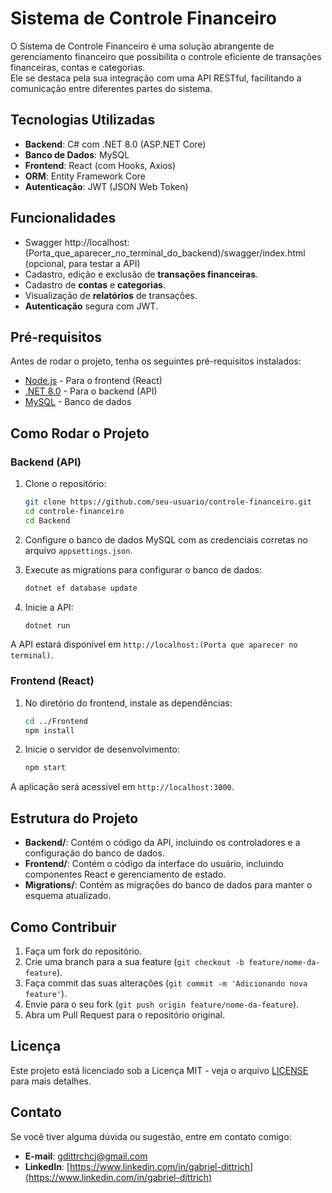 # Sistema de Controle Financeiro

O Sistema de Controle Financeiro é uma solução abrangente de gerenciamento financeiro que possibilita o controle eficiente de transações financeiras, contas e categorias.
<br>Ele se destaca pela sua integração com uma API RESTful, facilitando a comunicação entre diferentes partes do sistema.

## Tecnologias Utilizadas

- **Backend**: C# com .NET 8.0 (ASP.NET Core)
- **Banco de Dados**: MySQL
- **Frontend**: React (com Hooks, Axios)
- **ORM**: Entity Framework Core
- **Autenticação**: JWT (JSON Web Token)
  
## Funcionalidades

- Swagger http://localhost:(Porta_que_aparecer_no_terminal_do_backend)/swagger/index.html (opcional, para testar a API)
- Cadastro, edição e exclusão de **transações financeiras**.
- Cadastro de **contas** e **categorias**.
- Visualização de **relatórios** de transações.
- **Autenticação** segura com JWT.

## Pré-requisitos

Antes de rodar o projeto, tenha os seguintes pré-requisitos instalados:

- [Node.js](https://nodejs.org/) - Para o frontend (React)
- [.NET 8.0](https://dotnet.microsoft.com/download) - Para o backend (API)
- [MySQL](https://www.mysql.com/) - Banco de dados


## Como Rodar o Projeto

### Backend (API)

1. Clone o repositório:
    ```bash
    git clone https://github.com/seu-usuario/controle-financeiro.git
    cd controle-financeiro
    cd Backend
    ```

2. Configure o banco de dados MySQL com as credenciais corretas no arquivo `appsettings.json`.

3. Execute as migrations para configurar o banco de dados:
    ```bash
    dotnet ef database update
    ```

4. Inicie a API:
    ```bash
    dotnet run
    ```

A API estará disponível em `http://localhost:(Porta que aparecer no terminal)`.

### Frontend (React)

1. No diretório do frontend, instale as dependências:
    ```bash
    cd ../Frontend
    npm install
    ```

2. Inicie o servidor de desenvolvimento:
    ```bash
    npm start
    ```

A aplicação será acessível em `http://localhost:3000`.

## Estrutura do Projeto

- **Backend/**: Contém o código da API, incluindo os controladores e a configuração do banco de dados.
- **Frontend/**: Contém o código da interface do usuário, incluindo componentes React e gerenciamento de estado.
- **Migrations/**: Contém as migrações do banco de dados para manter o esquema atualizado.

## Como Contribuir

1. Faça um fork do repositório.
2. Crie uma branch para a sua feature (`git checkout -b feature/nome-da-feature`).
3. Faça commit das suas alterações (`git commit -m 'Adicionando nova feature'`).
4. Envie para o seu fork (`git push origin feature/nome-da-feature`).
5. Abra um Pull Request para o repositório original.

## Licença

Este projeto está licenciado sob a Licença MIT - veja o arquivo [LICENSE](LICENSE) para mais detalhes.

## Contato

Se você tiver alguma dúvida ou sugestão, entre em contato comigo:

- **E-mail**: gdittrchcj@gmail.com
- **LinkedIn**: [https://www.linkedin.com/in/gabriel-dittrich](https://www.linkedin.com/in/gabriel-dittrich)
